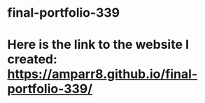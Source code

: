 # final-portfolio-339
# Here is the link to the website I created: https://amparr8.github.io/final-portfolio-339/
